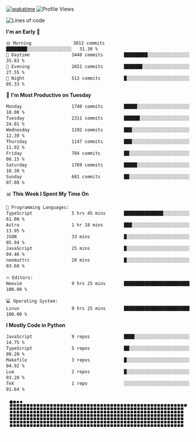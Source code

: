 [![wakatime](https://wakatime.com/badge/user/b920b284-3cde-4cd4-b72e-f7f22d050b16.svg)](https://wakatime.com/@b920b284-3cde-4cd4-b72e-f7f22d050b16)
![Profile Views](http://img.shields.io/badge/Profile%20Views-4586-blue)
<!--START_SECTION:waka-->
![Lines of code](https://img.shields.io/badge/From%20Hello%20World%20I%27ve%20Written-6.4%20million%20lines%20of%20code-blue)

**I'm an Early 🐤** 

```text
🌞 Morning                3012 commits        ████████░░░░░░░░░░░░░░░░░   31.30 % 
🌆 Daytime                3448 commits        █████████░░░░░░░░░░░░░░░░   35.83 % 
🌃 Evening                2651 commits        ███████░░░░░░░░░░░░░░░░░░   27.55 % 
🌙 Night                  513 commits         █░░░░░░░░░░░░░░░░░░░░░░░░   05.33 % 
```
📅 **I'm Most Productive on Tuesday** 

```text
Monday                   1740 commits        █████░░░░░░░░░░░░░░░░░░░░   18.08 % 
Tuesday                  2311 commits        ██████░░░░░░░░░░░░░░░░░░░   24.01 % 
Wednesday                1192 commits        ███░░░░░░░░░░░░░░░░░░░░░░   12.39 % 
Thursday                 1147 commits        ███░░░░░░░░░░░░░░░░░░░░░░   11.92 % 
Friday                   784 commits         ██░░░░░░░░░░░░░░░░░░░░░░░   08.15 % 
Saturday                 1769 commits        █████░░░░░░░░░░░░░░░░░░░░   18.38 % 
Sunday                   681 commits         ██░░░░░░░░░░░░░░░░░░░░░░░   07.08 % 
```


📊 **This Week I Spent My Time On** 

```text
💬 Programming Languages: 
TypeScript               5 hrs 45 mins       ███████████████░░░░░░░░░░   61.08 % 
Astro                    1 hr 18 mins        ███░░░░░░░░░░░░░░░░░░░░░░   13.95 % 
JSON                     33 mins             █░░░░░░░░░░░░░░░░░░░░░░░░   05.94 % 
JavaScript               25 mins             █░░░░░░░░░░░░░░░░░░░░░░░░   04.46 % 
neomuttrc                20 mins             █░░░░░░░░░░░░░░░░░░░░░░░░   03.68 % 

🔥 Editors: 
Neovim                   9 hrs 25 mins       █████████████████████████   100.00 % 

💻 Operating System: 
Linux                    9 hrs 25 mins       █████████████████████████   100.00 % 
```

**I Mostly Code in Python** 

```text
JavaScript               9 repos             ████░░░░░░░░░░░░░░░░░░░░░   14.75 % 
TypeScript               5 repos             ██░░░░░░░░░░░░░░░░░░░░░░░   08.20 % 
Makefile                 3 repos             █░░░░░░░░░░░░░░░░░░░░░░░░   04.92 % 
Lua                      2 repos             █░░░░░░░░░░░░░░░░░░░░░░░░   03.28 % 
TeX                      1 repo              ░░░░░░░░░░░░░░░░░░░░░░░░░   01.64 % 
```




<!--END_SECTION:waka-->
![Snake animation](https://raw.githubusercontent.com/timmypidashev/timmypidashev/main/commits.svg)
